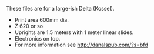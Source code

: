 These files are for a large-ish Delta (Kossel).  
* Print area 600mm dia.
* Z 620 or so
* Uprights are 1.5 meters with 1 meter linear slides. 
* Electronics on top. 
* For more information see http://danalspub.com/?s=bfd
